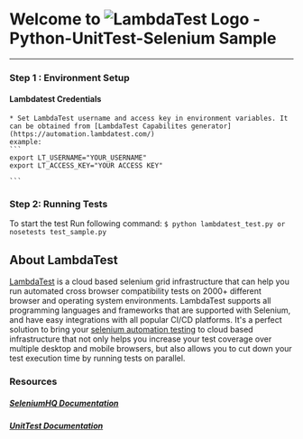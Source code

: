 # Welcome to ![LambdaTest Logo](https://www.lambdatest.com/static/images/logo.svg) - Python-UnitTest-Selenium Sample
--- 

### Step 1 : Environment Setup

#### Lambdatest Credentials

    * Set LambdaTest username and access key in environment variables. It can be obtained from [LambdaTest Capabilites generator](https://automation.lambdatest.com/)    
    example:
    ```
    export LT_USERNAME="YOUR_USERNAME"
    export LT_ACCESS_KEY="YOUR ACCESS KEY"
    
    ```

### Step 2: Running Tests
To start the test Run following command:
    ```
    $ python lambdatest_test.py or nosetests test_sample.py
    ```


## About LambdaTest

[LambdaTest](https://www.lambdatest.com/) is a cloud based selenium grid infrastructure that can help you run automated cross browser compatibility tests on 2000+ different browser and operating system environments. LambdaTest supports all programming languages and frameworks that are supported with Selenium, and have easy integrations with all popular CI/CD platforms. It's a perfect solution to bring your [selenium automation testing](https://www.lambdatest.com/selenium-automation) to cloud based infrastructure that not only helps you increase your test coverage over multiple desktop and mobile browsers, but also allows you to cut down your test execution time by running tests on parallel.

### Resources

##### [SeleniumHQ Documentation](http://www.seleniumhq.org/docs/)
##### [UnitTest Documentation](https://docs.python.org/2/library/unittest.html)
